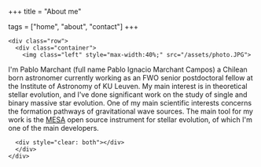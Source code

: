 +++
title = "About me"

tags = ["home", "about", "contact"]
+++

~~~
<div class="row">
  <div class="container">
    <img class="left" style="max-width:40%;" src="/assets/photo.JPG">
~~~
I'm Pablo Marchant (full name Pablo Ignacio Marchant Campos) a Chilean born
astronomer currently working as an FWO senior postdoctoral fellow at the Institute
of Astronomy of KU Leuven. My main interest is in theoretical stellar evolution, and I've
done significant work on the study of single and binary massive star evolution. One of my main scientific
interests concerns the formation pathways of gravitational wave sources. The main tool for
my work is the [MESA](https://docs.mesastar.org) open source instrument for stellar evolution, of which I'm one of the main developers.
~~~
  <div style="clear: both"></div>
  </div>
</div>
~~~
